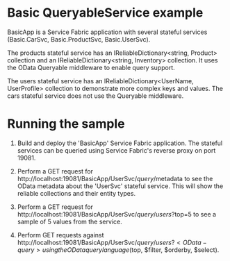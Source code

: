 # Basic QueryableService example

BasicApp is a Service Fabric application with several stateful services (Basic.CarSvc, Basic.ProductSvc, Basic.UserSvc).

The products stateful service has an IReliableDictionary<string, Product> collection and an IReliableDictionary<string, Inventory> collection.  It uses the OData Queryable middleware to enable query support.

The users stateful service has an IReliableDictionary<UserName, UserProfile> collection to demonstrate more complex keys and values.  The cars stateful service does not use the Queryable middleware.

# Running the sample

1) Build and deploy the 'BasicApp' Service Fabric application.  The stateful services can be queried using Service Fabric's reverse proxy on port 19081.

2) Perform a GET request for http://localhost:19081/BasicApp/UserSvc/$query/$metadata to see the OData metadata about the 'UserSvc' stateful service.  This will show the reliable collections and their entity types.

3) Perform a GET request for http://localhost:19081/BasicApp/UserSvc/$query/users?$top=5 to see a sample of 5 values from the service.

4) Perform GET requests against http://localhost:19081/BasicApp/UserSvc/$query/users?<OData-query> using the OData query language ($top, $filter, $orderby, $select).
